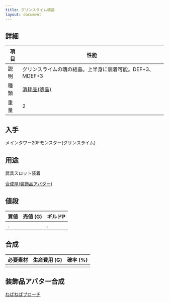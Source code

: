 ```yaml
---
title: グリンスライム魂晶
layout: document
---
```

## 詳細

|項目|性能|
|---|---|
|説明|グリンスライムの魂の結晶。上半身に装着可能。DEF+3、MDEF+3|
|種類|[消耗品(魂晶)](消耗品(魂晶))|
|重量|2|

## 入手

メインタワー20Fモンスター(グリンスライム)

## 用途

武具スロット装着

[合成屋(装飾品アバター)](合成屋(装飾品アバター))

## 値段

|買値|売値 (G)|ギルドP|
|---|---|---|
|.||.|

## 合成

|必要素材|生産費用 (G)|確率 (%)|
|---|---|---|
||||

## 装飾品アバター合成

[ねばねばブローチ](ねばねばブローチ)
